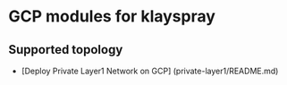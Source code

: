 # GCP modules for klayspray

## Supported topology
- [Deploy Private Layer1 Network on GCP] (private-layer1/README.md)

